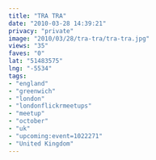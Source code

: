 ```yaml
---
title: "TRA TRA"
date: "2010-03-28 14:39:21"
privacy: "private"
image: "2010/03/28/tra-tra/tra-tra.jpg"
views: "35"
faves: "0"
lat: "51483575"
lng: "-5534"
tags:
- "england"
- "greenwich"
- "london"
- "londonflickrmeetups"
- "meetup"
- "october"
- "uk"
- "upcoming:event=1022271"
- "United Kingdom"
---
```

<a href="http://www.phillprice.com/2010/03/28/tra-tra" rel="nofollow"></a>
